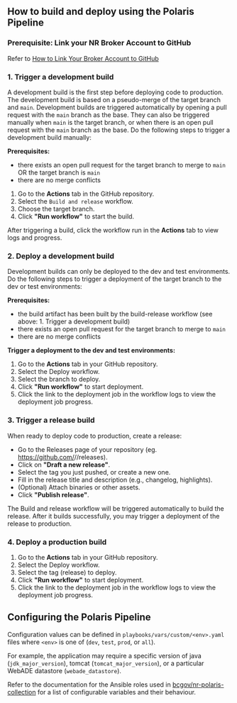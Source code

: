 ## How to build and deploy using the Polaris Pipeline

### Prerequisite: Link your NR Broker Account to GitHub

Refer to [How to Link Your Broker Account to GitHub](https://apps.nrs.gov.bc.ca/int/confluence/display/OSCAR/Linking+to+a+GitHub+account)

### 1. **Trigger a development build**

A development build is the first step before deploying code to production. The development build is based on a pseudo-merge of the target branch and `main`. Development builds are triggered automatically by opening a pull request with the `main` branch as the base. They can also be triggered manually when `main` is the target branch, or when there is an open pull request with the `main` branch as the base. Do the following steps to trigger a development build manually:

**Prerequisites:**

- there exists an open pull request for the target branch to merge to `main` OR the target branch is `main`
- there are no merge conflicts

1. Go to the **Actions** tab in the GitHub repository.
2. Select the `Build and release` workflow.
3. Choose the target branch.
4. Click **"Run workflow"** to start the build.
  
After triggering a build, click the workflow run in the **Actions** tab to view logs and progress.

### 2. **Deploy a development build**

Development builds can only be deployed to the dev and test environments. Do the following steps to trigger a deployment of the target branch to the dev or test environments: 

**Prerequisites:**

- the build artifact has been built by the build-release workflow (see above: 1. Trigger a development build)
- there exists an open pull request for the target branch to merge to `main`
- there are no merge conflicts

**Trigger a deployment to the dev and test environments:**

1. Go to the **Actions** tab in your GitHub repository.
2. Select the Deploy workflow.
3. Select the branch to deploy.
4. Click **"Run workflow"** to start deployment.
5. Click the link to the deployment job in the workflow logs to view the deployment job progress.

### 3. **Trigger a release build**

When ready to deploy code to production, create a release:

  - Go to the Releases page of your repository (eg. https://github.com/<org>/<repo>/releases).
  - Click on **"Draft a new release"**.
  - Select the tag you just pushed, or create a new one.
  - Fill in the release title and description (e.g., changelog, highlights).
  - (Optional) Attach binaries or other assets.
  - Click **"Publish release"**.

The Build and release workflow will be triggered automatically to build the release. After it builds successfully, you may trigger a deployment of the release to production.

### 4. **Deploy a production build**

1. Go to the **Actions** tab in your GitHub repository.
2. Select the Deploy workflow.
3. Select the tag (release) to deploy.
4. Click **"Run workflow"** to start deployment.
5. Click the link to the deployment job in the workflow logs to view the deployment job progress.

## Configuring the Polaris Pipeline

Configuration values can be defined in `playbooks/vars/custom/<env>.yaml` files where `<env>` is one of (`dev`, `test`, `prod`, or `all`).

For example, the application may require a specific version of java (`jdk_major_version`), tomcat (`tomcat_major_version`), or a particular WebADE datastore (`webade_datastore`).

Refer to the documentation for the Ansible roles used in [bcgov/nr-polaris-collection](https://github.com/bcgov/nr-polaris-collection/blob/main/README.md) for a list of configurable variables and their behaviour.

